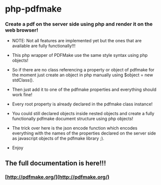 # php-pdfmake

### Create a pdf on the server side using php and render it on the web browser!

* NOTE: Not all features are implemented yet but the ones that are available are fully functionally!!!

* This php wrapper of PDFMake use the same style syntax using php objects! 

* So if there are no class referencing a property or object of pdfmake for the moment just create an object in php manually using $object = new stdClass().

* Then just add it to one of the pdfmake properties and everything should work fine!

* Every root property is already declared in the pdfmake class instance!

* You could still declared objects inside nested objects and create a fully functionally pdfmake document structure using php objects!

* The trick over here is the json encode function which encodes everything with the names of the properties declared on the server side as javascript objects of the pdfmake library ;).

* Enjoy

## The full documentation is here!!!
### [http://pdfmake.org/](http://pdfmake.org/)

